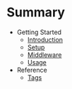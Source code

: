 # Summary

* Getting Started
  * [Introduction](README.md)
  * [Setup](setup.md)
  * [Middleware](middleware.md)
  * [Usage](usage.md)
* Reference
  * [Tags](tags.md)

